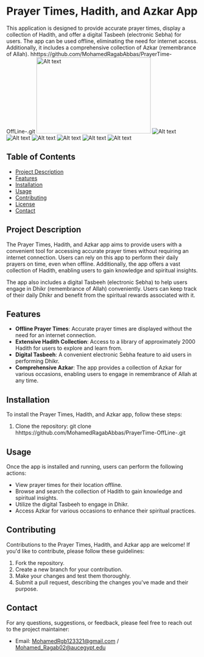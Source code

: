 # Prayer Times, Hadith, and Azkar App

This application is designed to provide accurate prayer times, display a collection of Hadith, and offer a digital Tasbeeh (electronic Sebha) for users. The app can be used offline, eliminating the need for internet access. Additionally, it includes a comprehensive collection of Azkar (remembrance of Allah).
hhttps://github.com/MohamedRagabAbbas/PrayerTime-OffLine-.git
<img src="ScreenShots/Screenshot_1.png" alt="Alt text" width="300" height="200" />
![Alt text](ScreenShots/Screenshot_1.png?raw=true "Title")
![Alt text](ScreenShots/Screenshot_2.png?raw=true "Title")
![Alt text](ScreenShots/Screenshot_3.png?raw=true "Title")
![Alt text](ScreenShots/Screenshot_4.png?raw=true "Title")
![Alt text](ScreenShots/Screenshot_5.png?raw=true "Title")
![Alt text](ScreenShots/Screenshot_6.png?raw=true "Title")


## Table of Contents

- [Project Description](#project-description)
- [Features](#features)
- [Installation](#installation)
- [Usage](#usage)
- [Contributing](#contributing)
- [License](#license)
- [Contact](#contact)

## Project Description

The Prayer Times, Hadith, and Azkar app aims to provide users with a convenient tool for accessing accurate prayer times without requiring an internet connection. Users can rely on this app to perform their daily prayers on time, even when offline. Additionally, the app offers a vast collection of Hadith, enabling users to gain knowledge and spiritual insights.

The app also includes a digital Tasbeeh (electronic Sebha) to help users engage in Dhikr (remembrance of Allah) conveniently. Users can keep track of their daily Dhikr and benefit from the spiritual rewards associated with it.

## Features

- **Offline Prayer Times**: Accurate prayer times are displayed without the need for an internet connection.
- **Extensive Hadith Collection**: Access to a library of approximately 2000 Hadith for users to explore and learn from.
- **Digital Tasbeeh**: A convenient electronic Sebha feature to aid users in performing Dhikr.
- **Comprehensive Azkar**: The app provides a collection of Azkar for various occasions, enabling users to engage in remembrance of Allah at any time.

## Installation

To install the Prayer Times, Hadith, and Azkar app, follow these steps:

1. Clone the repository:
git clone hhttps://github.com/MohamedRagabAbbas/PrayerTime-OffLine-.git


## Usage

Once the app is installed and running, users can perform the following actions:

- View prayer times for their location offline.
- Browse and search the collection of Hadith to gain knowledge and spiritual insights.
- Utilize the digital Tasbeeh to engage in Dhikr.
- Access Azkar for various occasions to enhance their spiritual practices.

## Contributing

Contributions to the Prayer Times, Hadith, and Azkar app are welcome! If you'd like to contribute, please follow these guidelines:

1. Fork the repository.
2. Create a new branch for your contribution.
3. Make your changes and test them thoroughly.
4. Submit a pull request, describing the changes you've made and their purpose.


## Contact

For any questions, suggestions, or feedback, please feel free to reach out to the project maintainer:

- Email: MohamedRgb123321@gmail.com / Mohamed_Ragab02@aucegypt.edu
